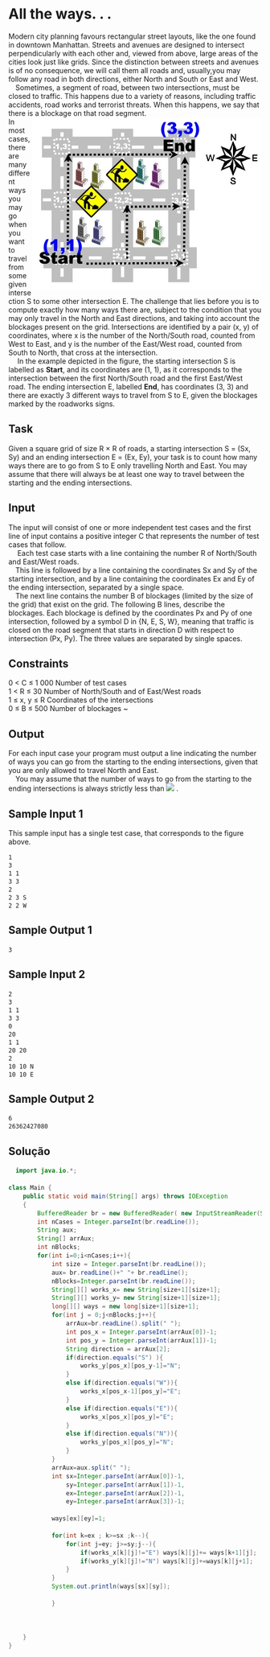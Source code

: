 # All the ways. . .   
Modern city planning favours rectangular street layouts, like the one found in downtown Manhattan. Streets and avenues are designed to intersect perpendicularly with each other and, viewed from above, large areas of the cities look just like grids. Since the distinction between streets and avenues is of no consequence, we will call them all roads and, usually,you may follow any road in both directions, either North and South or East and West.  
&emsp;Sometimes, a segment of road, between two intersections, must be closed to traffic. This happens due to a variety of reasons, including traffic accidents, road works and terrorist threats. When this happens, we say that there is a blockage on that road
segment.
<img src="streat.jpg" align="right"  alt="street example">  
In most cases, there are many different ways you may go when you want to travel from some given intersection S to some other intersection E. The challenge that lies before you is to compute exactly how many ways there are, subject to the condition that you may only travel in the North and East directions, and taking into account the blockages present on the grid. Intersections are identified by a pair (x, y) of coordinates, where x is the number of the North/South road, counted from West to East, and y is the number of the East/West road, counted from South to North, that cross at the intersection.  
&emsp; In the example depicted in the figure, the starting intersection S is labelled as **Start**, and its coordinates are (1, 1), as it corresponds to the intersection between the first North/South road and the first East/West road. The ending intersection E, labelled **End**, has coordinates (3, 3) and there are exactly 3 different ways to travel from S to E, given the blockages marked by the roadworks signs.  

## Task
Given a square grid of size R × R of roads, a starting intersection S = (Sx, Sy) and an ending intersection E = (Ex, Ey), your task is to count how many ways there are to go from S to E only travelling North and East. You may assume that there will always be at least one way to travel between the starting and the ending intersections.   
## Input   
The input will consist of one or more independent test cases and the first line of input contains a positive integer C that represents the number of test cases that follow.   
&emsp; Each test case starts with a line containing the number R of North/South and East/West roads.   
&emsp;This line is followed by a line containing the coordinates Sx and Sy of the starting intersection, and by a line containing the coordinates Ex and Ey of the ending intersection, separated by a single space.    
&emsp;The next line contains the number B of blockages (limited by the size of the grid) that exist on the grid. The following B lines, describe the blockages. Each blockage is defined by the coordinates Px and Py of one intersection, followed by a symbol D in {N, E, S, W}, meaning that traffic is closed on the road segment that starts in direction D with respect to intersection (Px, Py). The three values are separated by single spaces.  
## Constraints
0 < C ≤ 1 000 Number of test cases  
1 < R ≤ 30 Number of North/South and of East/West roads  
1 ≤ x, y ≤ R Coordinates of the intersections  
0 ≤ B ≤ 500 Number of blockages    ~

## Output
For each input case your program must output a line indicating the number of ways you can go from the starting to the ending intersections, given that you are only allowed to travel North and East.   
&emsp;You may assume that the number of ways to go from the starting to the ending intersections is always strictly less than <img src="https://render.githubusercontent.com/render/math?math=\large\2^63"> .  
## Sample Input 1  
This sample input has a single test case, that corresponds to the figure above.   

``` 
1
3
1 1
3 3
2
2 3 S
2 2 W
```  

## Sample Output 1  

``` 
3
```  

## Sample Input 2  

``` 
2
3
1 1
3 3
0
20
1 1
20 20
2
10 10 N
10 10 E
```  

## Sample Output 2  

``` 
6
26362427080
```  

## Solução  

``` java
  import java.io.*;

class Main {
    public static void main(String[] args) throws IOException
    {
        BufferedReader br = new BufferedReader( new InputStreamReader(System.in));
        int nCases = Integer.parseInt(br.readLine());
        String aux;
        String[] arrAux;
        int nBlocks;
        for(int i=0;i<nCases;i++){
            int size = Integer.parseInt(br.readLine());
            aux= br.readLine()+" "+ br.readLine();
            nBlocks=Integer.parseInt(br.readLine());
            String[][] works_x= new String[size+1][size+1];
            String[][] works_y= new String[size+1][size+1];
            long[][] ways = new long[size+1][size+1];
            for(int j = 0;j<nBlocks;j++){
                arrAux=br.readLine().split(" ");
                int pos_x = Integer.parseInt(arrAux[0])-1;
                int pos_y = Integer.parseInt(arrAux[1])-1;
                String direction = arrAux[2];
                if(direction.equals("S") ){
                    works_y[pos_x][pos_y-1]="N";
                }
                else if(direction.equals("W")){
                    works_x[pos_x-1][pos_y]="E";
                }
                else if(direction.equals("E")){
                    works_x[pos_x][pos_y]="E";
                }
                else if(direction.equals("N")){
                    works_y[pos_x][pos_y]="N";
                }
            }
            arrAux=aux.split(" ");
            int sx=Integer.parseInt(arrAux[0])-1,
                sy=Integer.parseInt(arrAux[1])-1,
                ex=Integer.parseInt(arrAux[2])-1,
                ey=Integer.parseInt(arrAux[3])-1;
            
            ways[ex][ey]=1;

            for(int k=ex ; k>=sx ;k--){
                for(int j=ey; j>=sy;j--){
                    if(works_x[k][j]!="E") ways[k][j]+= ways[k+1][j];
                    if(works_y[k][j]!="N") ways[k][j]+=ways[k][j+1];
                }
            }
            System.out.println(ways[sx][sy]);

            }
          
        

    }
}
 
 ```
